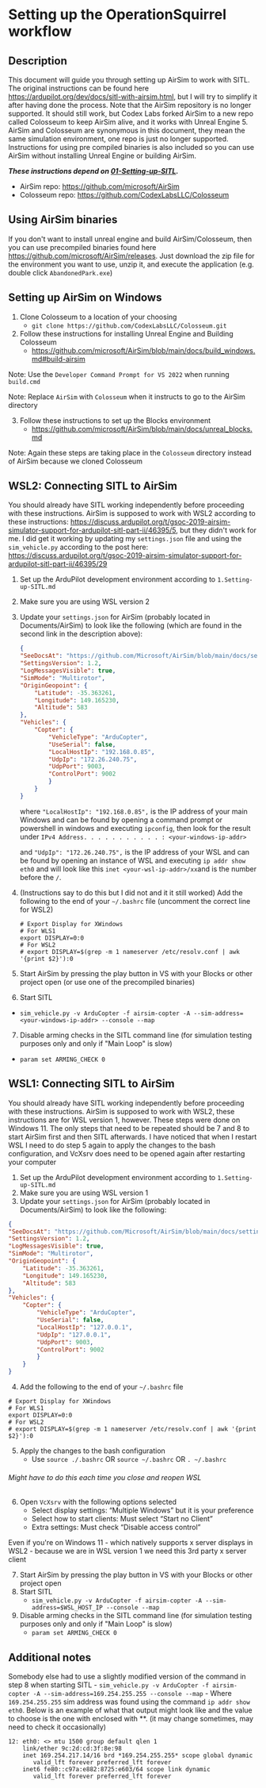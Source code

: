 # Setting up the OperationSquirrel workflow

## Description

This document will guide you through setting up AirSim to work with SITL.  The original instructions can be found here <https://ardupilot.org/dev/docs/sitl-with-airsim.html>, but I will try to simplify it after having done the process.  Note that the AirSim repository is no longer supported.  It should still work, but Codex Labs forked AirSim to a new repo called Colosseum to keep AirSim alive, and it works with Unreal Engine 5.  AirSim and Colosseum are synonymous in this document, they mean the same simulation environment, one repo is just no longer supported.  Instructions for using pre compiled binaries is also included so you can use AirSim without installing Unreal Engine or building AirSim.  

***These instructions depend on [01-Setting-up-SITL](https://github.com/crose72/OperationSquirrel/blob/dev/docs/01-Setting-up-SITL.md).***

- AirSim repo: <https://github.com/microsoft/AirSim>
- Colosseum repo: <https://github.com/CodexLabsLLC/Colosseum>

## Using AirSim binaries

If you don't want to install unreal engine and build AirSim/Colosseum, then you can use precompiled binaries found here <https://github.com/microsoft/AirSim/releases>.  Just download the zip file for the environment you want to use, unzip it, and execute the application (e.g. double click `AbandonedPark.exe`)

## Setting up AirSim on Windows

1. Clone Colosseum to a location of your choosing
    - `git clone https://github.com/CodexLabsLLC/Colosseum.git`
2. Follow these instructions for installing Unreal Engine and Building Colosseum
    - <https://github.com/microsoft/AirSim/blob/main/docs/build_windows.md#build-airsim>

Note: Use the `Developer Command Prompt for VS 2022` when running `build.cmd`

Note: Replace `AirSim` with `Colosseum` when it instructs to go to the AirSim directory

3. Follow these instructions to set up the Blocks environment
    - <https://github.com/microsoft/AirSim/blob/main/docs/unreal_blocks.md>

Note: Again these steps are taking place in the `Colosseum` directory instead of AirSim because we cloned Colosseum

## WSL2: Connecting SITL to AirSim

You should already have SITL working independently before proceeding with these instructions.  AirSim is supposed to work with WSL2 according to these instructions: <https://discuss.ardupilot.org/t/gsoc-2019-airsim-simulator-support-for-ardupilot-sitl-part-ii/46395/5>, but they didn't work for me.  I did get it working by updating my `settings.json` file and using the `sim_vehicle.py` according to the post here: <https://discuss.ardupilot.org/t/gsoc-2019-airsim-simulator-support-for-ardupilot-sitl-part-ii/46395/29>

1. Set up the ArduPilot development environment according to `1.Setting-up-SITL.md`
2. Make sure you are using WSL version 2
3. Update your `settings.json` for AirSim (probably located in Documents/AirSim) to look like the following (which are found in the second link in the description above):

    ```json
    {
    "SeeDocsAt": "https://github.com/Microsoft/AirSim/blob/main/docs/settings.md",
    "SettingsVersion": 1.2,
    "LogMessagesVisible": true,
    "SimMode": "Multirotor",
    "OriginGeopoint": {
        "Latitude": -35.363261,
        "Longitude": 149.165230,
        "Altitude": 583
    },
    "Vehicles": {
        "Copter": {
            "VehicleType": "ArduCopter",
            "UseSerial": false,
            "LocalHostIp": "192.168.0.85",
            "UdpIp": "172.26.240.75",
            "UdpPort": 9003,
            "ControlPort": 9002
            }
        }
    }
    ```

    where `"LocalHostIp": "192.168.0.85",` is the IP address of your main Windows and can be found by opening a command prompt or powershell in windows and executing `ipconfig`, then look for the result under `IPv4 Address. . . . . . . . . . . : <your-windows-ip-addr>`

    and `"UdpIp": "172.26.240.75",` is the IP address of your WSL and can be found by opening an instance of WSL and executing `ip addr show eth0` and will look like this `inet <your-wsl-ip-addr>/xx`and is the number before the `/`.

4. (Instructions say to do this but I did not and it it still worked) Add the following to the end of your `~/.bashrc` file (uncomment the correct line for WSL2)

    ```
    # Export Display for XWindows
    # For WLS1
    export DISPLAY=0:0
    # For WSL2
    # export DISPLAY=$(grep -m 1 nameserver /etc/resolv.conf | awk '{print $2}'):0
    ```

5. Start AirSim by pressing the play button in VS with your Blocks or other project open (or use one of the precompiled binaries)
6. Start SITL

- `sim_vehicle.py -v ArduCopter -f airsim-copter -A --sim-address=<your-windows-ip-addr> --console --map`

7. Disable arming checks in the SITL command line (for simulation testing purposes only and only if "Main Loop" is slow)

- `param set ARMING_CHECK 0`

## WSL1: Connecting SITL to AirSim

You should already have SITL working independently before proceeding with these instructions.  AirSim is supposed to work with WSL2, these instructions are for WSL version 1, however.  These steps were done on Windows 11.  The only steps that need to be repeated should be 7 and 8 to start AirSim first and then SITL afterwards.  I have noticed that when I restart WSL I need to do step 5 again to apply the changes to the bash configuration, and VcXsrv does need to be opened again after restarting your computer

1. Set up the ArduPilot development environment according to `1.Setting-up-SITL.md`
2. Make sure you are using WSL version 1
3. Update your `settings.json` for AirSim (probably located in Documents/AirSim) to look like the following:

```json
{
"SeeDocsAt": "https://github.com/Microsoft/AirSim/blob/main/docs/settings.md",
"SettingsVersion": 1.2,
"LogMessagesVisible": true,
"SimMode": "Multirotor",
"OriginGeopoint": {
    "Latitude": -35.363261,
    "Longitude": 149.165230,
    "Altitude": 583
},
"Vehicles": {
    "Copter": {
        "VehicleType": "ArduCopter",
        "UseSerial": false,
        "LocalHostIp": "127.0.0.1",
        "UdpIp": "127.0.0.1",
        "UdpPort": 9003,
        "ControlPort": 9002
        }
    }
}
```

4. Add the following to the end of your `~/.bashrc` file

```
# Export Display for XWindows
# For WLS1
export DISPLAY=0:0
# For WSL2
# export DISPLAY=$(grep -m 1 nameserver /etc/resolv.conf | awk '{print $2}'):0
```

5. Apply the changes to the bash configuration
    - Use `source ./.bashrc` OR `source ~/.bashrc` OR `. ~/.bashrc`

###### Might have to do this each time you close and reopen WSL

6. Open `VcXsrv` with the following options selected
    - Select display settings: “Multiple Windows” but it is your preference
    - Select how to start clients: Must select “Start no Client”
    - Extra settings: Must check “Disable access control”

Even if you're on Windows 11 - which natively supports x server displays in WSL2 - because we are in WSL version 1 we need this 3rd party x server client

7. Start AirSim by pressing the play button in VS with your Blocks or other project open
8. Start SITL
    - `sim_vehicle.py -v ArduCopter -f airsim-copter -A --sim-address=$WSL_HOST_IP --console --map`
9. Disable arming checks in the SITL command line (for simulation testing purposes only and only if "Main Loop" is slow)
    - `param set ARMING_CHECK 0`

## Additional notes

Somebody else had to use a slightly modified version of the command in step 8 when starting SITL
    - `sim_vehicle.py -v ArduCopter -f airsim-copter -A --sim-address=169.254.255.255 --console --map`
    - Where `169.254.255.255` sim address was found using the command `ip addr show eth0`.  Below is an example of what that output might look like and the value to choose is the one with enclosed with **.  (it may change sometimes, may need to check it occasionally)

```
12: eth0: <> mtu 1500 group default qlen 1
    link/ether 9c:2d:cd:3f:8e:98
    inet 169.254.217.14/16 brd *169.254.255.255* scope global dynamic
       valid_lft forever preferred_lft forever
    inet6 fe80::c97a:e882:8725:e603/64 scope link dynamic
       valid_lft forever preferred_lft forever
```
